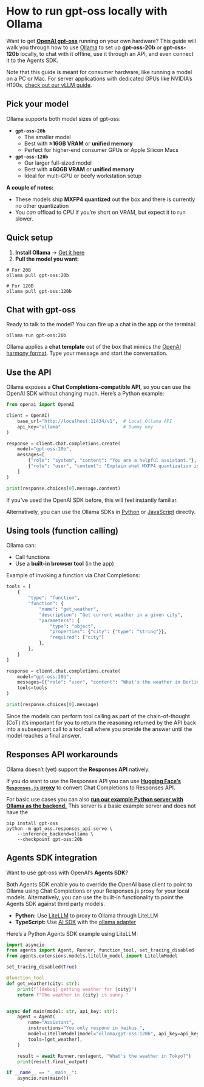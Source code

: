 # How to run gpt-oss locally with Ollama

Want to get [**OpenAI gpt-oss**](https://openai.com/open-models) running on your own hardware? This guide will walk you through how to use [Ollama](https://ollama.ai) to set up **gpt-oss-20b** or **gpt-oss-120b** locally, to chat with it offline, use it through an API, and even connect it to the Agents SDK.

Note that this guide is meant for consumer hardware, like running a model on a PC or Mac. For server applications with dedicated GPUs like NVIDIA’s H100s, [check out our vLLM guide](https://cookbook.openai.com/articles/gpt-oss/run-vllm).

## Pick your model

Ollama supports both model sizes of gpt-oss:

- **`gpt-oss-20b`**
  - The smaller model
  - Best with **≥16GB VRAM** or **unified memory**
  - Perfect for higher-end consumer GPUs or Apple Silicon Macs
- **`gpt-oss-120b`**
  - Our larger full-sized model
  - Best with **≥60GB VRAM** or **unified memory**
  - Ideal for multi-GPU or beefy workstation setup

**A couple of notes:**

- These models ship **MXFP4 quantized** out the box and there is currently no other quantization
- You _can_ offload to CPU if you’re short on VRAM, but expect it to run slower.

## Quick setup

1. **Install Ollama** → [Get it here](https://ollama.com/download)
2. **Pull the model you want:**

```shell
# For 20B
ollama pull gpt-oss:20b

# For 120B
ollama pull gpt-oss:120b
```

## Chat with gpt-oss

Ready to talk to the model? You can fire up a chat in the app or the terminal:

```shell
ollama run gpt-oss:20b
```

Ollama applies a **chat template** out of the box that mimics the [OpenAI harmony format](https://cookbook.openai.com/articles/openai-harmony). Type your message and start the conversation.

## Use the API

Ollama exposes a **Chat Completions-compatible API**, so you can use the OpenAI SDK without changing much. Here’s a Python example:

```py
from openai import OpenAI

client = OpenAI(
    base_url="http://localhost:11434/v1",  # Local Ollama API
    api_key="ollama"                       # Dummy key
)

response = client.chat.completions.create(
    model="gpt-oss:20b",
    messages=[
        {"role": "system", "content": "You are a helpful assistant."},
        {"role": "user", "content": "Explain what MXFP4 quantization is."}
    ]
)

print(response.choices[0].message.content)
```

If you’ve used the OpenAI SDK before, this will feel instantly familiar.

Alternatively, you can use the Ollama SDKs in [Python](https://github.com/ollama/ollama-python) or [JavaScript](https://github.com/ollama/ollama-js) directly.

## Using tools (function calling)

Ollama can:

- Call functions
- Use a **built-in browser tool** (in the app)

Example of invoking a function via Chat Completions:

```py
tools = [
    {
        "type": "function",
        "function": {
            "name": "get_weather",
            "description": "Get current weather in a given city",
            "parameters": {
                "type": "object",
                "properties": {"city": {"type": "string"}},
                "required": ["city"]
            },
        },
    }
]

response = client.chat.completions.create(
    model="gpt-oss:20b",
    messages=[{"role": "user", "content": "What's the weather in Berlin right now?"}],
    tools=tools
)

print(response.choices[0].message)
```

Since the models can perform tool calling as part of the chain-of-thought (CoT) it’s important for you to return the reasoning returned by the API back into a subsequent call to a tool call where you provide the answer until the model reaches a final answer.

## Responses API workarounds

Ollama doesn’t (yet) support the **Responses API** natively.

If you do want to use the Responses API you can use [**Hugging Face’s `Responses.js` proxy**](https://github.com/huggingface/responses.js) to convert Chat Completions to Responses API.

For basic use cases you can also [**run our example Python server with Ollama as the backend.**](https://github.com/openai/gpt-oss?tab=readme-ov-file#responses-api) This server is a basic example server and does not have the

```shell
pip install gpt-oss
python -m gpt_oss.responses_api.serve \
    --inference_backend=ollama \
    --checkpoint gpt-oss:20b
```

## Agents SDK integration

Want to use gpt-oss with OpenAI’s **Agents SDK**?

Both Agents SDK enable you to override the OpenAI base client to point to Ollama using Chat Completions or your Responses.js proxy for your local models. Alternatively, you can use the built-in functionality to point the Agents SDK against third party models.

- **Python:** Use [LiteLLM](https://openai.github.io/openai-agents-python/models/litellm/) to proxy to Ollama through LiteLLM
- **TypeScript:** Use [AI SDK](https://openai.github.io/openai-agents-js/extensions/ai-sdk/) with the [ollama adapter](https://ai-sdk.dev/providers/community-providers/ollama)

Here’s a Python Agents SDK example using LiteLLM:

```py
import asyncio
from agents import Agent, Runner, function_tool, set_tracing_disabled
from agents.extensions.models.litellm_model import LitellmModel

set_tracing_disabled(True)

@function_tool
def get_weather(city: str):
    print(f"[debug] getting weather for {city}")
    return f"The weather in {city} is sunny."


async def main(model: str, api_key: str):
    agent = Agent(
        name="Assistant",
        instructions="You only respond in haikus.",
        model=LitellmModel(model="ollama/gpt-oss:120b", api_key=api_key),
        tools=[get_weather],
    )

    result = await Runner.run(agent, "What's the weather in Tokyo?")
    print(result.final_output)

if __name__ == "__main__":
    asyncio.run(main())
```